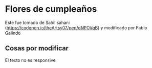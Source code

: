 # Flores de cumpleaños

Este fue tomado de Sahil sahani (https://codepen.io/theArtsy07/pen/oNPOVqB) y modificado por Fabio Galindo

## Cosas por modificar

El texto no es responsive